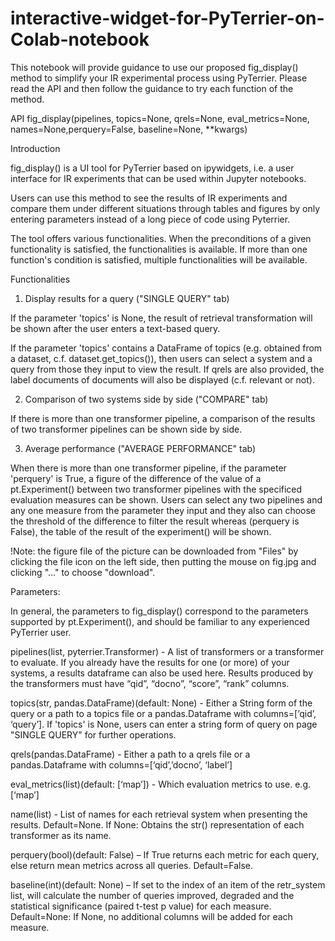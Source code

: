 # interactive-widget-for-PyTerrier-on-Colab-notebook
This notebook will provide guidance to use our proposed fig_display() method to simplify your IR experimental process using PyTerrier.  Please read the API and then follow the guidance to try each function of the method.

 API
fig_display(pipelines, topics=None, qrels=None, eval_metrics=None, names=None,perquery=False, baseline=None, **kwargs)

 Introduction

fig_display() is a UI tool for PyTerrier based on ipywidgets, i.e. a user interface for IR experiments that can be used within Jupyter notebooks.

Users can use this method to see the results of IR experiments and compare them under different situations through tables and figures by only entering parameters instead of a long piece of code using Pyterrier.

The tool offers various functionalities. When the preconditions of a given functionality is satisfied, the functionalities is available. If more than one function's condition is satisfied, multiple functionalities will be available.

 Functionalities

 1. Display results for a query ("SINGLE QUERY" tab)

If the parameter 'topics' is None, the result of retrieval transformation will be shown after the user enters a text-based query.

If the parameter 'topics' contains a DataFrame of topics (e.g. obtained from a dataset, c.f. dataset.get_topics()), then users can select a system and a query from those they input to view the result. If qrels are also provided, the label documents of documents will also be displayed (c.f. relevant or not).

 2. Comparison of two systems side by side ("COMPARE" tab)

If there is more than one transformer pipeline, a comparison of the results of two transformer pipelines can be shown side by side.

 3. Average performance ("AVERAGE PERFORMANCE" tab)

When there is more than one transformer pipeline, if the parameter 'perquery' is True, a figure of the difference of the value of a pt.Experiment() between two transformer pipelines with the specificed evaluation measures can be shown. Users can select any two pipelines and any one measure from the parameter they input and they also can choose the threshold of the difference to filter the result whereas (perquery is False), the table of the result of the experiment() will be shown.

!Note: the figure file of the picture can be downloaded from "Files" by clicking the file icon on the left side, then putting the mouse on fig.jpg and clicking "..." to choose "download".

Parameters:

In general, the parameters to fig_display() correspond to the parameters supported by pt.Experiment(), and should be familiar to any experienced PyTerrier user.

pipelines(list, pyterrier.Transformer) - A list of transformers or a transformer to evaluate. If you already have the results for one (or more) of your systems, a results dataframe can also be used here. Results produced by the transformers must have “qid”, “docno”, “score”, “rank” columns.

topics(str, pandas.DataFrame)(default: None) - Either a String form of the query or a path to a topics file or a pandas.Dataframe with columns=[‘qid’, ‘query’]. If 'topics' is None, users can enter a string form of query on page "SINGLE QUERY" for further operations.

qrels(pandas.DataFrame) - Either a path to a qrels file or a pandas.Dataframe with columns=[‘qid’,’docno’, ‘label’]

eval_metrics(list)(default: [‘map’]) - Which evaluation metrics to use. e.g. [‘map’]

name(list) - List of names for each retrieval system when presenting the results. Default=None. If None: Obtains the str() representation of each transformer as its name.

perquery(bool)(default: False) – If True returns each metric for each query, else return mean metrics across all queries. Default=False.

baseline(int)(default: None) – If set to the index of an item of the retr_system list, will calculate the number of queries improved, degraded and the statistical significance (paired t-test p value) for each measure. Default=None: If None, no additional columns will be added for each measure.
